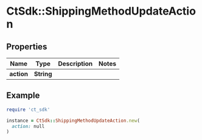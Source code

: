 # CtSdk::ShippingMethodUpdateAction

## Properties

| Name | Type | Description | Notes |
| ---- | ---- | ----------- | ----- |
| **action** | **String** |  |  |

## Example

```ruby
require 'ct_sdk'

instance = CtSdk::ShippingMethodUpdateAction.new(
  action: null
)
```

